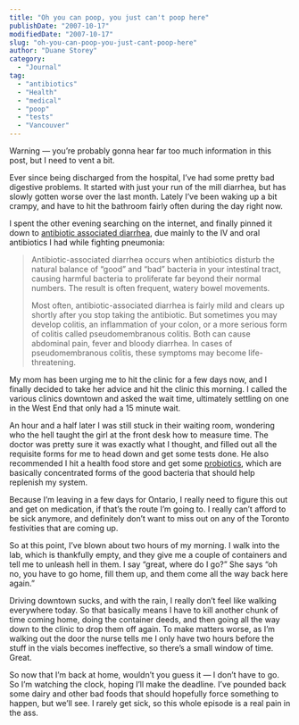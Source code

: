 ```yaml
---
title: "Oh you can poop, you just can't poop here"
publishDate: "2007-10-17"
modifiedDate: "2007-10-17"
slug: "oh-you-can-poop-you-just-cant-poop-here"
author: "Duane Storey"
category:
  - "Journal"
tag:
  - "antibiotics"
  - "Health"
  - "medical"
  - "poop"
  - "tests"
  - "Vancouver"
---
```


Warning — you’re probably gonna hear far too much information in this post, but I need to vent a bit.

Ever since being discharged from the hospital, I’ve had some pretty bad digestive problems. It started with just your run of the mill diarrhea, but has slowly gotten worse over the last month. Lately I’ve been waking up a bit crampy, and have to hit the bathroom fairly often during the day right now.

I spent the other evening searching on the internet, and finally pinned it down to [antibiotic associated diarrhea](http://www.mayoclinic.com/health/antibiotic-associated-diarrhea/DS00454), due mainly to the IV and oral antibiotics I had while fighting pneumonia:

> Antibiotic-associated diarrhea occurs when antibiotics disturb the natural balance of “good” and “bad” bacteria in your intestinal tract, causing harmful bacteria to proliferate far beyond their normal numbers. The result is often frequent, watery bowel movements.
> 
> Most often, antibiotic-associated diarrhea is fairly mild and clears up shortly after you stop taking the antibiotic. But sometimes you may develop colitis, an inflammation of your colon, or a more serious form of colitis called pseudomembranous colitis. Both can cause abdominal pain, fever and bloody diarrhea. In cases of pseudomembranous colitis, these symptoms may become life-threatening.

My mom has been urging me to hit the clinic for a few days now, and I finally decided to take her advice and hit the clinic this morning. I called the various clinics downtown and asked the wait time, ultimately settling on one in the West End that only had a 15 minute wait.

An hour and a half later I was still stuck in their waiting room, wondering who the hell taught the girl at the front desk how to measure time. The doctor was pretty sure it was exactly what I thought, and filled out all the requisite forms for me to head down and get some tests done. He also recommended I hit a health food store and get some [probiotics](http://en.wikipedia.org/wiki/Probiotic), which are basically concentrated forms of the good bacteria that should help replenish my system.

Because I’m leaving in a few days for Ontario, I really need to figure this out and get on medication, if that’s the route I’m going to. I really can’t afford to be sick anymore, and definitely don’t want to miss out on any of the Toronto festivities that are coming up.

So at this point, I’ve blown about two hours of my morning. I walk into the lab, which is thankfully empty, and they give me a couple of containers and tell me to unleash hell in them. I say “great, where do I go?” She says “oh no, you have to go home, fill them up, and them come all the way back here again.”

Driving downtown sucks, and with the rain, I really don’t feel like walking everywhere today. So that basically means I have to kill another chunk of time coming home, doing the container deeds, and then going all the way down to the clinic to drop them off again. To make matters worse, as I’m walking out the door the nurse tells me I only have two hours before the stuff in the vials becomes ineffective, so there’s a small window of time. Great.

So now that I’m back at home, wouldn’t you guess it — I don’t have to go. So I’m watching the clock, hoping I’ll make the deadline. I’ve pounded back some dairy and other bad foods that should hopefully force something to happen, but we’ll see. I rarely get sick, so this whole episode is a real pain in the ass.